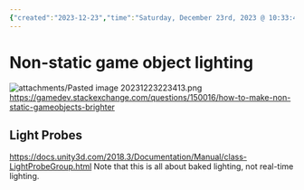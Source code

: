 ```yaml
---
{"created":"2023-12-23","time":"Saturday, December 23rd, 2023 @ 10:33:45pm","tags":["unknown"],"authors":["ChrisL8"],"dg-publish":true,"permalink":"/unity/unity-lighting/","dgPassFrontmatter":true}
---
```



# Non-static game object lighting
![attachments/Pasted image 20231223223413.png](/img/user/attachments/Pasted%20image%2020231223223413.png)
https://gamedev.stackexchange.com/questions/150016/how-to-make-non-static-gameobjects-brighter
## Light Probes
https://docs.unity3d.com/2018.3/Documentation/Manual/class-LightProbeGroup.html
Note that this is all about baked lighting, not real-time lighting.

